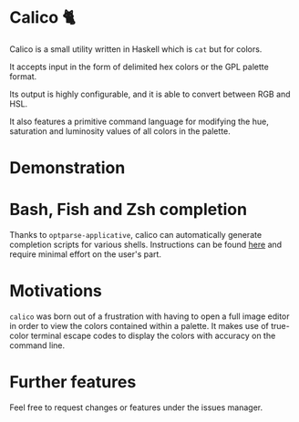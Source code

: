 # Calico :cat2:
Calico is a small utility written in Haskell which is `cat` but for colors.

It accepts input in the form of delimited hex colors or the GPL palette format.

Its output is highly configurable, and it is able to convert between RGB and HSL.

It also features a primitive command language for modifying the hue, saturation and luminosity values of all colors in the palette.

# Demonstration

# Bash, Fish and Zsh completion
Thanks to `optparse-applicative`, calico can automatically generate completion scripts for various shells.
Instructions can be found [here](https://github.com/pcapriotti/optparse-applicative#bash-zsh-and-fish-completions) and require minimal effort on the user's part.

# Motivations

`calico` was born out of a frustration with having to open a full image editor
in order to view the colors contained within a palette. It makes use of true-color terminal
escape codes to display the colors with accuracy on the command line.

# Further features
Feel free to request changes or features under the issues manager.

